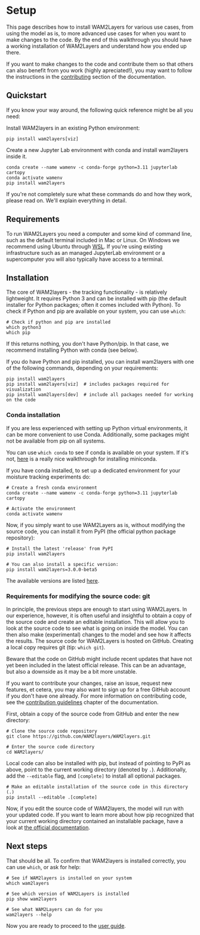 # Setup

This page describes how to install WAM2Layers for various use cases, from using
the model as is, to more advanced use cases for when you want to make changes to
the code. By the end of this walkthrough you should have a working installation
of WAM2Layers and understand how you ended up there.

If you want to make changes to the code and contribute them so that others can
also benefit from you work (highly apreciated!), you may want to follow the
instructions in the [contributing](./develop) section of the documentation.

## Quickstart

If you know your way around, the following quick reference might be all you need:

Install WAM2layers in an existing Python environment:
```
pip install wam2layers[viz]
```

Create a new Jupyter Lab environment with conda and install wam2layers inside it.
```
conda create --name wamenv -c conda-forge python=3.11 jupyterlab cartopy
conda activate wamenv
pip install wam2layers
```

If you're not completely sure what these commands do and how they work, please
read on. We'll explain everything in detail.

## Requirements

To run WAM2Layers you need a computer and some kind of command line, such as the
default terminal included in Mac or Linux. On Windows we recommend using Ubuntu
through [WSL](https://learn.microsoft.com/en-us/windows/wsl/install). If you're
using existing infrastructure such as an managed JupyterLab environment or a
supercomputer you will also typically have access to a terminal.

## Installation

The core of WAM2layers - the tracking functionality - is relatively lightweight.
It requires Python 3 and can be installed with pip (the default installer for
Python packages; often it comes included with Python). To check if Python and
pip are available on your system, you can use `which`:

```
# Check if python and pip are installed
which python3
which pip
```

If this returns nothing, you don't have Python/pip. In that case, we recommend
installing Python with conda (see below).

If you do have Python and pip installed, you can install wam2layers with one of the
following commands, depending on your requirements:

```
pip install wam2layers
pip install wam2layers[viz]  # includes packages required for visualization
pip install wam2layers[dev]  # include all packages needed for working on the code
```

### Conda installation

If you are less experienced with setting up Python virtual environments,
it can be more convenient to use Conda.
Additionally, some packages might not be available from pip on all systems.

You can use `which conda` to see if conda is available on your system. If it's
not, [here](https://docs.anaconda.com/free/miniconda/index.html) is a really
nice walkthrough for installing miniconda.

If you have conda installed, to set up a dedicated environment for your
moisture tracking experiments do:

```
# Create a fresh conda environment
conda create --name wamenv -c conda-forge python=3.11 jupyterlab cartopy

# Activate the environment
conda activate wamenv
```

Now, if you simply want to use WAM2Layers as is, without modifying the source code,
you can install it from PyPI (the official python package repository):

```
# Install the latest 'release' from PyPI
pip install wam2layers

# You can also install a specific version:
pip install wam2layers=3.0.0-beta5
```

The available versions are listed
[here](https://pypi.org/project/wam2layers/#history).

### Requirements for modifying the source code: git
In principle, the previous steps are enough to start using WAM2Layers.
In our experience, however, it is often useful and insightful to obtain a copy
of the source code and create an editable installation. This will allow you to
look at the source code to see what is going on inside the model. You can then
also make (experimental) changes to the model and see how it affects the
results.
The source code for WAM2Layers is hosted on
GitHub. Creating a local copy requires git (tip: `which git`).

Beware that the code on GitHub might include recent updates that have
not yet been included in the latest official release. This can be an advantage,
but also a downside as it may be a bit more unstable.

If you want to contribute your changes, raise an issue, request new features, et
cetera, you may also want to sign up for a free GitHub account if you don't have
one already. For more information on contributing code, see the [contribution
guidelines](./develop) chapter of the documentation.

First, obtain a copy of the source code from GitHub and enter the new directory:

```
# Clone the source code repository
git clone https://github.com/WAM2layers/WAM2layers.git

# Enter the source code directory
cd WAM2layers/
```

Local code can also be installed with pip, but instead of pointing to PyPI as
above, point to the current working directory (denoted by `.`). Additionally,
add the `--editable` flag, and `[complete]` to install all optional packages.

```
# Make an editable installation of the source code in this directory (.)
pip install --editable .[complete]
```

Now, if you edit the source code of WAM2layers, the model will run with your
updated code. If you want to learn more about how pip recognized that your
current working directory contained an installable package, have a look at [the
official
documentation](https://packaging.python.org/en/latest/tutorials/packaging-projects/).

## Next steps

That should be all. To confirm that WAM2layers is installed correctly, you can use `which`, or ask for help:

```
# See if WAM2layers is installed on your system
which wam2layers

# See which version of WAM2Layers is installed
pip show wam2layers

# See what WAM2Layers can do for you
wam2layers --help
```

Now you are ready to proceed to the [user guide](./userguide).
